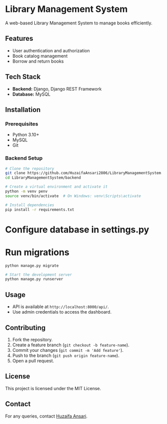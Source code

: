 # Library Management System

A web-based Library Management System to manage books efficiently.

## Features
- User authentication and authorization
- Book catalog management
- Borrow and return books

## Tech Stack
- **Backend:** Django, Django REST Framework
- **Database:** MySQL

## Installation

### Prerequisites
- Python 3.10+
- MySQL
- Git

### Backend Setup
```sh
# Clone the repository
git clone https://github.com/HuzaifaAnsari2806/LibraryManagementSystem.git
cd LibraryManagementSystem/backend

# Create a virtual environment and activate it
python -m venv penv
source venv/bin/activate  # On Windows: venv\Scripts\activate

# Install dependencies
pip install -r requirements.txt
```

# Configure database in settings.py

# Run migrations
```sh
python manage.py migrate

# Start the development server
python manage.py runserver
```


## Usage
- API is available at `http://localhost:8000/api/`.
- Use admin credentials to access the dashboard.

## Contributing
1. Fork the repository.
2. Create a feature branch (`git checkout -b feature-name`).
3. Commit your changes (`git commit -m 'Add feature'`).
4. Push to the branch (`git push origin feature-name`).
5. Open a pull request.

## License
This project is licensed under the MIT License.

## Contact
For any queries, contact [Huzaifa Ansari](https://github.com/HuzaifaAnsari2806).
